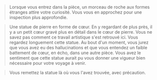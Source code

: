 > Lorsque vous entrez dans la pièce, un morceau de roche aux formes étranges attire votre curiosité. Vous vous en approchez pour une inspection plus approfondie.
  
> Une statue de pierre en forme de cœur. En y regardant de plus près, il y a un petit cœur gravé plus en détail dans le cœur de pierre. Vous ne savez pas comment ce travail artistique s'est retrouvé ici. Vous regardez longuement cette statue. Au bout d'un moment, vous jurez que vous avez eu des hallucinations et que vous entendez un faible battement de cœur, en écho, dans une autre pièce. Vous avez le sentiment que cette statue aurait pu vous donner une vigueur bien nécessaire pour votre voyage à venir.
  
> Vous remettez la statue là où vous l'avez trouvée, avec précaution.

